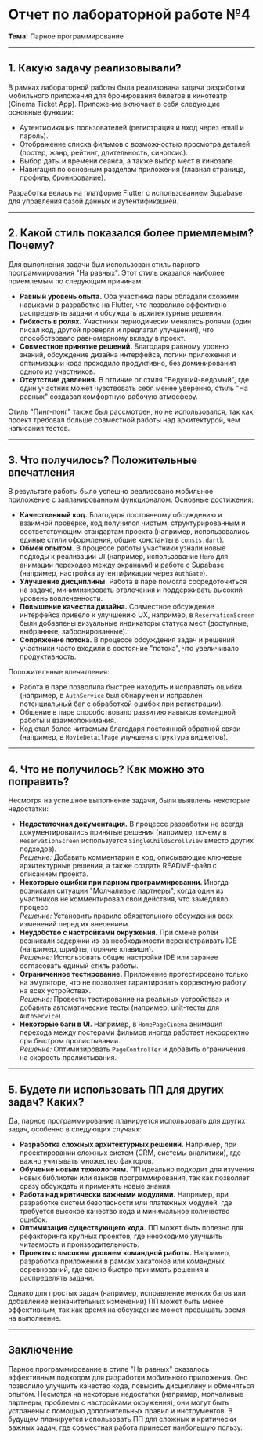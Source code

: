 # Отчет по лабораторной работе №4  
**Тема:** Парное программирование  

---

## 1. Какую задачу реализовывали?  
В рамках лабораторной работы была реализована задача разработки мобильного приложения для бронирования билетов в кинотеатр (Cinema Ticket App). Приложение включает в себя следующие основные функции:  
- Аутентификация пользователей (регистрация и вход через email и пароль).  
- Отображение списка фильмов с возможностью просмотра деталей (постер, жанр, рейтинг, длительность, синопсис).  
- Выбор даты и времени сеанса, а также выбор мест в кинозале.  
- Навигация по основным разделам приложения (главная страница, профиль, бронирование).  

Разработка велась на платформе Flutter с использованием Supabase для управления базой данных и аутентификацией.  

---

## 2. Какой стиль показался более приемлемым? Почему?  
Для выполнения задачи был использован стиль парного программирования "На равных". Этот стиль оказался наиболее приемлемым по следующим причинам:  
- **Равный уровень опыта.** Оба участника пары обладали схожими навыками в разработке на Flutter, что позволило эффективно распределять задачи и обсуждать архитектурные решения.  
- **Гибкость в ролях.** Участники периодически менялись ролями (один писал код, другой проверял и предлагал улучшения), что способствовало равномерному вкладу в проект.  
- **Совместное принятие решений.** Благодаря равному уровню знаний, обсуждение дизайна интерфейса, логики приложения и оптимизации кода проходило продуктивно, без доминирования одного из участников.  
- **Отсутствие давления.** В отличие от стиля "Ведущий-ведомый", где один участник может чувствовать себя менее уверенно, стиль "На равных" создавал комфортную рабочую атмосферу.  

Стиль "Пинг-понг" также был рассмотрен, но не использовался, так как проект требовал больше совместной работы над архитектурой, чем написания тестов.  

---

## 3. Что получилось? Положительные впечатления  
В результате работы было успешно реализовано мобильное приложение с запланированным функционалом. Основные достижения:  
- **Качественный код.** Благодаря постоянному обсуждению и взаимной проверке, код получился чистым, структурированным и соответствующим стандартам проекта (например, использовались единые стили оформления, общие константы в `consts.dart`).  
- **Обмен опытом.** В процессе работы участники узнали новые подходы к реализации UI (например, использование `Hero` для анимации переходов между экранами) и работе с Supabase (например, настройка аутентификации через `AuthGate`).  
- **Улучшение дисциплины.** Работа в паре помогла сосредоточиться на задаче, минимизировать отвлечения и поддерживать высокий уровень вовлеченности.  
- **Повышение качества дизайна.** Совместное обсуждение интерфейса привело к улучшению UX, например, в `ReservationScreen` были добавлены визуальные индикаторы статуса мест (доступные, выбранные, забронированные).  
- **Сопряжение потока.** В процессе обсуждения задач и решений участники часто входили в состояние "потока", что увеличивало продуктивность.  

Положительные впечатления:  
- Работа в паре позволила быстрее находить и исправлять ошибки (например, в `AuthService` был обнаружен и исправлен потенциальный баг с обработкой ошибок при регистрации).  
- Общение в паре способствовало развитию навыков командной работы и взаимопонимания.  
- Код стал более читаемым благодаря постоянной обратной связи (например, в `MovieDetailPage` улучшена структура виджетов).  

---

## 4. Что не получилось? Как можно это поправить?  
Несмотря на успешное выполнение задачи, были выявлены некоторые недостатки:  
- **Недостаточная документация.** В процессе разработки не всегда документировались принятые решения (например, почему в `ReservationScreen` используется `SingleChildScrollView` вместо других подходов).  
  *Решение:* Добавить комментарии в код, описывающие ключевые архитектурные решения, а также создать README-файл с описанием проекта.  
- **Некоторые ошибки при парном программировании.** Иногда возникали ситуации "Молчаливые партнеры", когда один из участников не комментировал свои действия, что замедляло процесс.  
  *Решение:* Установить правило обязательного обсуждения всех изменений перед их внесением.  
- **Неудобство с настройками окружения.** При смене ролей возникали задержки из-за необходимости перенастраивать IDE (например, шрифты, горячие клавиши).  
  *Решение:* Использовать общие настройки IDE или заранее согласовать единый стиль работы.  
- **Ограниченное тестирование.** Приложение протестировано только на эмуляторе, что не позволяет гарантировать корректную работу на всех устройствах.  
  *Решение:* Провести тестирование на реальных устройствах и добавить автоматические тесты (например, unit-тесты для `AuthService`).  
- **Некоторые баги в UI.** Например, в `HomePageCinema` анимация перехода между постерами фильмов иногда работает некорректно при быстром пролистывании.  
  *Решение:* Оптимизировать `PageController` и добавить ограничения на скорость пролистывания.  

---

## 5. Будете ли использовать ПП для других задач? Каких?  
Да, парное программирование планируется использовать для других задач, особенно в следующих случаях:  
- **Разработка сложных архитектурных решений.** Например, при проектировании сложных систем (CRM, системы аналитики), где важно учитывать множество факторов.  
- **Обучение новым технологиям.** ПП идеально подходит для изучения новых библиотек или языков программирования, так как позволяет сразу обсуждать и применять новые знания.  
- **Работа над критически важными модулями.** Например, при разработке систем безопасности или платежных модулей, где требуется высокое качество кода и минимальное количество ошибок.  
- **Оптимизация существующего кода.** ПП может быть полезно для рефакторинга крупных проектов, где необходимо улучшить читаемость и производительность.  
- **Проекты с высоким уровнем командной работы.** Например, разработка приложений в рамках хакатонов или командных соревнований, где важно быстро принимать решения и распределять задачи.  

Однако для простых задач (например, исправление мелких багов или добавление незначительных изменений) ПП может быть менее эффективным, так как время на обсуждение может превышать время на выполнение.  

---

## Заключение  
Парное программирование в стиле "На равных" оказалось эффективным подходом для разработки мобильного приложения. Оно позволило улучшить качество кода, повысить дисциплину и обменяться опытом. Несмотря на некоторые недостатки (например, молчаливые партнеры, проблемы с настройками окружения), они могут быть устранены с помощью дополнительных правил и инструментов. В будущем планируется использовать ПП для сложных и критически важных задач, где совместная работа принесет наибольшую пользу.  
